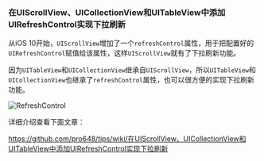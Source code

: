 ### 在UIScrollView、UICollectionView和UITableView中添加UIRefreshControl实现下拉刷新

从iOS 10开始，`UIScrollView`增加了一个`refreshControl`属性，用于把配置好的`UIRefreshControl`赋值给该属性，这样`UIScrollView`就有了下拉刷新功能。

因为`UITableView`和`UICollectionView`继承自`UIScrollView`，所以`UITableView`和`UICollectionView`也继承了`refreshControl`属性，也可以很方便的实现下拉刷新功能。

![RefreshControl](https://raw.githubusercontent.com/wiki/pro648/tips/images/RefreshControl.gif)

详细介绍查看下面文章：

<https://github.com/pro648/tips/wiki/在UIScrollView、UICollectionView和UITableView中添加UIRefreshControl实现下拉刷新>